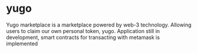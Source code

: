 # yugo
Yugo marketplace is a marketplace powered by web-3 technology. Allowing users to claim our own personal token, yugo. Application still in development, smart contracts for transacting with metamask is implemented
